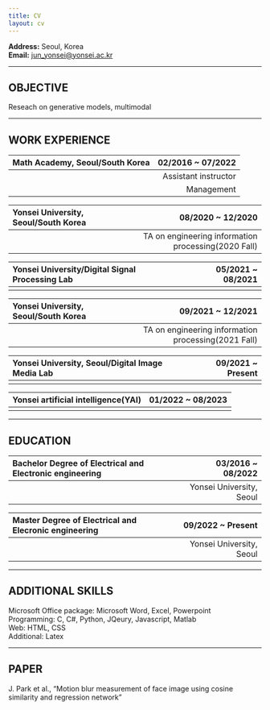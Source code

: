 ```yaml
---
title: CV
layout: cv
---
```


**Address:** Seoul, Korea   
**Email:** jun_yonsei@yonsei.ac.kr
   
---
   
## OBJECTIVE

Reseach on generative models, multimodal
   
---
   
## WORK EXPERIENCE

|Math Academy, Seoul/South Korea|02/2016 ~ 07/2022|
|:---|---:|
||Assistant instructor|
||Management|   
   
|Yonsei University, Seoul/South Korea|08/2020 ~ 12/2020|
|:---|---:|
||TA on engineering information processing(2020 Fall)|

|Yonsei University/Digital Signal Processing Lab|05/2021 ~ 08/2021|
|:---|---:|
|||

|Yonsei University, Seoul/South Korea|09/2021 ~ 12/2021|
|:---|---:|
||TA on engineering information processing(2021 Fall)|

|Yonsei University, Seoul/Digital Image Media Lab|09/2021 ~ Present|
|:---|---:|
|||

|Yonsei artificial intelligence(YAI)|01/2022 ~ 08/2023|
|:---|---:|
|||

---

## EDUCATION

|Bachelor Degree of Electrical and Electronic engineering|03/2016 ~ 08/2022|
|:---|---:|
||Yonsei University, Seoul|

|Master Degree of Electrical and Elecronic engineering|09/2022 ~ Present|
|:---|---:|
||Yonsei University, Seoul|

---

## ADDITIONAL SKILLS

Microsoft Office package: Microsoft Word, Excel, Powerpoint   
Programming: C, C#, Python, JQeury, Javascript, Matlab   
Web: HTML, CSS   
Additional: Latex   

---

## PAPER
J. Park et al., “Motion blur measurement of face image using cosine similarity and regression network”
